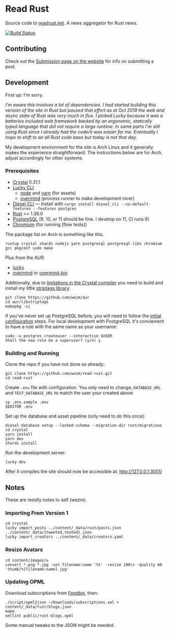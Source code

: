 # Read Rust

Source code to [readrust.net][self]. A news aggregator for Rust news.

[![Build Status](https://travis-ci.org/wezm/read-rust.svg?branch=master)](https://travis-ci.org/wezm/read-rust)

## Contributing

Check out the [Submission page on the website][contributing] for info on
submitting a post.

## Development

First up: I'm sorry.

_I'm aware this involves a lot of dependencies. I had started building this
version of the site in Rust but paused that effort as at Oct 2019 the web and
async state of Rust was very much in flux. I picked Lucky because it was a
batteries included web framework backed by an ergonomic, statically typed
language that did not require a large runtime. In some parts I'm still using
Rust since I already had the code/it was easier for me. Eventually I hope to
shift to an all Rust code base but today is not that day._

My development environment for the site is Arch Linux and it generally makes
the experience straightforward. The instructions below are for Arch, adjust
accordingly for other systems.

### Prerequisites

* [Crystal] 0.31.1
* [Lucky CLI](https://github.com/luckyframework/lucky_cli)
  * [node] and [yarn] (for assets)
  * [overmind] (process runner to make development nicer)
* [Diesel CLI](https://crates.io/crates/diesel_cli) — install with `cargo install diesel_cli --no-default-features --features postgres`
* [Rust] >= 1.38.0
* [PostgreSQL] (9, 10, or 11 should be fine. I develop on 11, CI runs 9)
* [Chromium] (for running [flow tests])

The package list on Arch is something like this.

    rustup crystal shards nodejs yarn postgresql postgresql-libs chromium gcc pkgconf sudo make

Plus from the AUR:

* [lucky]
* [overmind] or [overmind-bin]

Additionally, due to [limitations in the Crystal compiler](https://github.com/crystal-lang/crystal/issues/7514)
you need to build and install my little [striptags library][striptags]:

    git clone https://github.com/wezm/aur
    cd aur/libstriptags
    makepkg -si

If you've never set up PostgreSQL before, you will need to follow the
[initial configuration](https://wiki.archlinux.org/index.php/PostgreSQL#Initial_configuration)
steps. For local development with PostgreSQL it's convienient to have a role with the
same name as your username:

    sudo -u postgres createuser --interactive $USER
    Shall the new role be a superuser? (y/n) y

### Building and Running

Clone the repo if you have not done so already:

    git clone https://github.com/wezm/read-rust.git
    cd read-rust

Create `.env` file with configuration. You only need to change, `DATABASE_URL`
and `TEST_DATABASE_URL` to match the user your created above.

    cp .env.sample .env
    $EDITOR .env

Set up the database and asset pipeline (only need to do this once):

    diesel database setup --locked-schema --migration-dir rust/migrations
    cd crystal
    yarn install
    yarn dev
    shards install

Run the development server:

    lucky dev

After it compiles the site should now be accessible at: <http://127.0.0.1:3001/>

## Notes

These are mostly notes to self (wezm).

### Importing From Version 1

    cd crystal
    lucky import_posts ../content/_data/rust/posts.json ../content/_data/{tweeted,tooted}.json
    lucky import_creators ../content/_data/creators.yaml

### Resize Avatars

    cd content/images/u
    convert *.png *.jpg -set filename:name '%t' -resize 100\> -quality 60 'thumb/%[filename:name].jpg'

### Updating OPML

Download subscriptions from [Feedbin](https://feedbin.com/settings/import_export), then:

    ./script/opml2json ~/Downloads/subscriptions.xml > content/_data/rust/blogs.json
    make
    xmllint public/rust-blogs.opml

Some manual tweaks to the JSON might be needed.

[Chromium]: https://www.archlinux.org/packages/extra/x86_64/chromium/
[contributing]: https://readrust.net/submit.html
[Crystal]: https://crystal-lang.org/
[lucky]: https://aur.archlinux.org/packages/lucky/
[node]: https://nodejs.org/
[overmind-bin]: https://aur.archlinux.org/packages/overmind-bin/
[overmind]: https://aur.archlinux.org/packages/overmind/
[PostgreSQL]: https://www.rust-lang.org/tools/install
[Rust]: https://www.rust-lang.org/tools/install
[self]: https://readrust.net/
[striptags]: https://github.com/wezm/libstriptags
[yarn]: https://yarnpkg.com/
